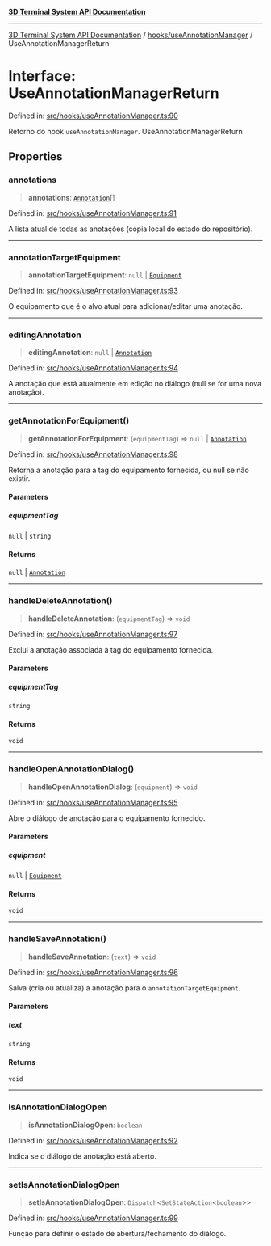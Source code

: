 [**3D Terminal System API Documentation**](../../../README.md)

***

[3D Terminal System API Documentation](../../../README.md) / [hooks/useAnnotationManager](../README.md) / UseAnnotationManagerReturn

# Interface: UseAnnotationManagerReturn

Defined in: [src/hooks/useAnnotationManager.ts:90](https://github.com/Dicommunitas/ThreeJS_Terminal_3D/blob/7fd8b10cda6dfa2ead7725805530e34c65402bbf/src/hooks/useAnnotationManager.ts#L90)

Retorno do hook `useAnnotationManager`.
 UseAnnotationManagerReturn

## Properties

### annotations

> **annotations**: [`Annotation`](../../../lib/types/interfaces/Annotation.md)[]

Defined in: [src/hooks/useAnnotationManager.ts:91](https://github.com/Dicommunitas/ThreeJS_Terminal_3D/blob/7fd8b10cda6dfa2ead7725805530e34c65402bbf/src/hooks/useAnnotationManager.ts#L91)

A lista atual de todas as anotações (cópia local do estado do repositório).

***

### annotationTargetEquipment

> **annotationTargetEquipment**: `null` \| [`Equipment`](../../../lib/types/interfaces/Equipment.md)

Defined in: [src/hooks/useAnnotationManager.ts:93](https://github.com/Dicommunitas/ThreeJS_Terminal_3D/blob/7fd8b10cda6dfa2ead7725805530e34c65402bbf/src/hooks/useAnnotationManager.ts#L93)

O equipamento que é o alvo atual para adicionar/editar uma anotação.

***

### editingAnnotation

> **editingAnnotation**: `null` \| [`Annotation`](../../../lib/types/interfaces/Annotation.md)

Defined in: [src/hooks/useAnnotationManager.ts:94](https://github.com/Dicommunitas/ThreeJS_Terminal_3D/blob/7fd8b10cda6dfa2ead7725805530e34c65402bbf/src/hooks/useAnnotationManager.ts#L94)

A anotação que está atualmente em edição no diálogo (null se for uma nova anotação).

***

### getAnnotationForEquipment()

> **getAnnotationForEquipment**: (`equipmentTag`) => `null` \| [`Annotation`](../../../lib/types/interfaces/Annotation.md)

Defined in: [src/hooks/useAnnotationManager.ts:98](https://github.com/Dicommunitas/ThreeJS_Terminal_3D/blob/7fd8b10cda6dfa2ead7725805530e34c65402bbf/src/hooks/useAnnotationManager.ts#L98)

Retorna a anotação para a tag do equipamento fornecida, ou null se não existir.

#### Parameters

##### equipmentTag

`null` | `string`

#### Returns

`null` \| [`Annotation`](../../../lib/types/interfaces/Annotation.md)

***

### handleDeleteAnnotation()

> **handleDeleteAnnotation**: (`equipmentTag`) => `void`

Defined in: [src/hooks/useAnnotationManager.ts:97](https://github.com/Dicommunitas/ThreeJS_Terminal_3D/blob/7fd8b10cda6dfa2ead7725805530e34c65402bbf/src/hooks/useAnnotationManager.ts#L97)

Exclui a anotação associada à tag do equipamento fornecida.

#### Parameters

##### equipmentTag

`string`

#### Returns

`void`

***

### handleOpenAnnotationDialog()

> **handleOpenAnnotationDialog**: (`equipment`) => `void`

Defined in: [src/hooks/useAnnotationManager.ts:95](https://github.com/Dicommunitas/ThreeJS_Terminal_3D/blob/7fd8b10cda6dfa2ead7725805530e34c65402bbf/src/hooks/useAnnotationManager.ts#L95)

Abre o diálogo de anotação para o equipamento fornecido.

#### Parameters

##### equipment

`null` | [`Equipment`](../../../lib/types/interfaces/Equipment.md)

#### Returns

`void`

***

### handleSaveAnnotation()

> **handleSaveAnnotation**: (`text`) => `void`

Defined in: [src/hooks/useAnnotationManager.ts:96](https://github.com/Dicommunitas/ThreeJS_Terminal_3D/blob/7fd8b10cda6dfa2ead7725805530e34c65402bbf/src/hooks/useAnnotationManager.ts#L96)

Salva (cria ou atualiza) a anotação para o `annotationTargetEquipment`.

#### Parameters

##### text

`string`

#### Returns

`void`

***

### isAnnotationDialogOpen

> **isAnnotationDialogOpen**: `boolean`

Defined in: [src/hooks/useAnnotationManager.ts:92](https://github.com/Dicommunitas/ThreeJS_Terminal_3D/blob/7fd8b10cda6dfa2ead7725805530e34c65402bbf/src/hooks/useAnnotationManager.ts#L92)

Indica se o diálogo de anotação está aberto.

***

### setIsAnnotationDialogOpen

> **setIsAnnotationDialogOpen**: `Dispatch`\<`SetStateAction`\<`boolean`\>\>

Defined in: [src/hooks/useAnnotationManager.ts:99](https://github.com/Dicommunitas/ThreeJS_Terminal_3D/blob/7fd8b10cda6dfa2ead7725805530e34c65402bbf/src/hooks/useAnnotationManager.ts#L99)

Função para definir o estado de abertura/fechamento do diálogo.

